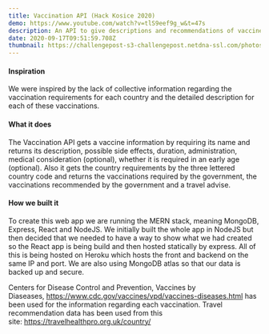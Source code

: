 ```yaml
---
title: Vaccination API (Hack Kosice 2020)
demo: https://www.youtube.com/watch?v=tlS9eef9g_w&t=47s
description: An API to give descriptions and recommendations of vaccines based on different countries.
date: 2020-09-17T09:51:59.708Z
thumbnail: https://challengepost-s3-challengepost.netdna-ssl.com/photos/production/software_photos/001/208/985/datas/gallery.jpg
---
```

#### Inspiration

We were inspired by the lack of collective information regarding the vaccination requirements for each country and the detailed description for each of these vaccinations.

#### What it does

The Vaccination API gets a vaccine information by requiring its name and returns its description, possible side effects, duration, administration, medical consideration (optional), whether it is required in an early age (optional). Also it gets the country requirements by the three lettered country code and returns the vaccinations required by the government, the vaccinations recommended by the government and a travel advise.

#### How we built it

To create this web app we are running the MERN stack, meaning MongoDB, Express, React and NodeJS. We initially built the whole app in NodeJS but then decided that we needed to have a way to show what we had created so the React app is being build and then hosted statically by express. All of this is being hosted on Heroku which hosts the front and backend on the same IP and port. We are also using MongoDB atlas so that our data is backed up and secure.

Centers for Disease Control and Prevention, Vaccines by Diaseases, <https://www.cdc.gov/vaccines/vpd/vaccines-diseases.html> has been used for the information regarding each vaccination. Travel recommendation data has been used from this site: <https://travelhealthpro.org.uk/country/>